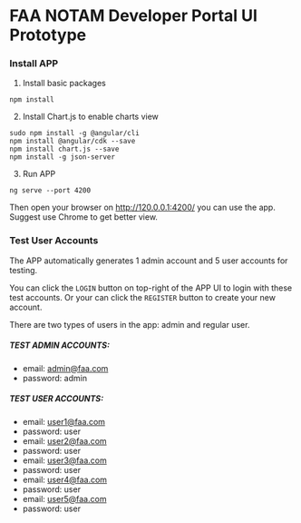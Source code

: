 # FAA NOTAM Developer Portal UI Prototype
### Install APP
1. Install basic packages
```
npm install
```
2. Install Chart.js to enable charts view
```
sudo npm install -g @angular/cli
npm install @angular/cdk --save
npm install chart.js --save
npm install -g json-server
```
3. Run APP
```
ng serve --port 4200
```
Then open your browser on http://120.0.0.1:4200/ you can use the app. Suggest use Chrome to get better view.

### Test User Accounts
The APP automatically generates 1 admin account and 5 user accounts for testing.

You can click the `LOGIN` button on top-right of the APP UI to login with these test accounts. Or your can click the `REGISTER` button to create your new account.

There are two types of users in the app: admin and regular user.

##### TEST ADMIN ACCOUNTS:
- email: admin@faa.com
- password: admin

##### TEST USER ACCOUNTS:
- email: user1@faa.com
- password: user
- email: user2@faa.com
- password: user
- email: user3@faa.com
- password: user
- email: user4@faa.com
- password: user
- email: user5@faa.com
- password: user
